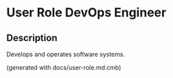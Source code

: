 # User Role DevOps Engineer

## Description
Develops and operates software systems.



(generated with docs/user-role.md.cmb)
